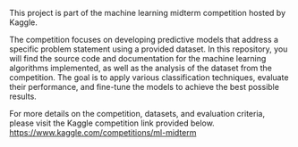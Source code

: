 This project is part of the machine learning midterm competition hosted by Kaggle.

The competition focuses on developing predictive models that address a specific problem statement using a provided dataset. 
In this repository, you will find the source code and documentation for the machine learning algorithms implemented, as well as the analysis of the dataset from the competition. 
The goal is to apply various classification techniques, evaluate their performance, and fine-tune the models to achieve the best possible results. 

For more details on the competition, datasets, and evaluation criteria, please visit the Kaggle competition link provided below.
https://www.kaggle.com/competitions/ml-midterm
